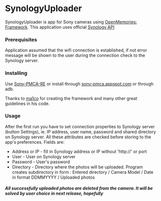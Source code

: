 # SynologyUploader
SynologyUploader is app for Sony cameras using [OpenMemories: Framework](https://github.com/ma1co/OpenMemories-Framework). This application uses official [Synology API](https://global.download.synology.com/download/Document/DeveloperGuide/Synology_File_Station_API_Guide.pdf)

### Prerequisites
Application assumed that the wifi connection is established, if not error message will be shown to the user during the connection check to the Synology server.

### Installing
Use [Sony-PMCA-RE](https://github.com/ma1co/Sony-PMCA-RE) or install through [sony-pmca.appspot.com](https://sony-pmca.appspot.com/apps) or through adb.

Thanks to [ma1co](https://github.com/ma1co) for creating the framework and many other great guidelines in his code.

### Usage
After the first run you have to set connection properties to Synology server (button Settings), ie. IP address, user name, password and shared directory on Synology server. All these attributes are checked before storing to the app's preferences. Fields are:
* Address or IP - fill in Synology address or IP without 'http://' or port
* User - User on Synology server
* Password - User's password
* Directory - Directory where the photos will be uploaded. Program creates subdirectory in form : Entered directory / Camera Model / Date in format DDMMYYYY / Uploaded photos

##### All successfully uploaded photos are deleted from the camera. It will be solved by user choice in next release, hopefully